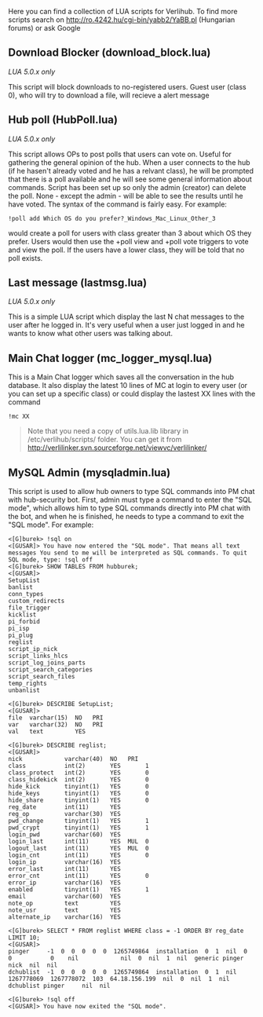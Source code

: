 Here you can find a collection of LUA scripts for Verlihub. To find more scripts search on http://ro.4242.hu/cgi-bin/yabb2/YaBB.pl (Hungarian forums) or ask Google

Download Blocker (download_block.lua)
---
*LUA 5.0.x only*

This script will block downloads to no-registered users. Guest user (class 0), who will try to download a file, will recieve a alert message


Hub poll (HubPoll.lua)
----
*LUA 5.0.x only*

This script allows OPs to post polls that users can vote on. Useful for gathering the general opinion of the hub.
When a user connects to the hub (if he hasen't already voted and he has a relvant class), he will be prompted that there is a poll available and he will see some general information about commands. 
Script has been set up so only the admin (creator) can delete the poll. None - except the admin - will be able to see the results until he have voted. 
The syntax of the command is fairly easy. For example:

	!poll add Which OS do you prefer?_Windows_Mac_Linux_Other_3

would create a poll for users with class greater than 3 about which OS they prefer. Users would then use the +poll view and +poll vote triggers to vote and view the poll. If the users have a lower class, they will be told that no poll exists.

Last message (lastmsg.lua)
---
*LUA 5.0.x only*

This is a simple LUA script which display the last N chat messages to the user after he logged in. It's very useful when a user just logged in and he wants to know what other users was talking about.

Main Chat logger (mc_logger_mysql.lua)
----
This is a Main Chat logger which saves all the conversation in the hub database. It also display the latest 10 lines of MC at login to every user (or you can set up a specific class) 
or could display the lastest XX lines with the command

	!mc XX

> Note that you need a copy of  utils.lua.lib library in /etc/verlihub/scripts/ folder. You can get it from http://verlilinker.svn.sourceforge.net/viewvc/verlilinker/

MySQL Admin (mysqladmin.lua)
---
This script is used to allow hub owners to type SQL commands into PM chat with hub-security bot. First, admin must type a command to enter the "SQL mode", which allows him to type SQL commands directly into PM chat with the bot, and when he is finished, he needs to type a command to exit the "SQL mode".
For example:

	<[G]burek> !sql on
	<[GUSAR]> You have now entered the "SQL mode". That means all text messages You send to me will be interpreted as SQL commands. To quit SQL mode, type: !sql off
	<[G]burek> SHOW TABLES FROM hubburek;
	<[GUSAR]> 
	SetupList                
	banlist                  
	conn_types               
	custom_redirects         
	file_trigger             
	kicklist                 
	pi_forbid                
	pi_isp                   
	pi_plug                  
	reglist                  
	script_ip_nick           
	script_links_hlcs        
	script_log_joins_parts   
	script_search_categories 
	script_search_files      
	temp_rights              
	unbanlist                

	<[G]burek> DESCRIBE SetupList;
	<[GUSAR]> 
	file  varchar(15)  NO   PRI       
	var   varchar(32)  NO   PRI       
	val   text         YES         

	<[G]burek> DESCRIBE reglist;
	<[GUSAR]> 
	nick            varchar(40)  NO   PRI       
	class           int(2)       YES       1    
	class_protect   int(2)       YES       0    
	class_hidekick  int(2)       YES       0    
	hide_kick       tinyint(1)   YES       0    
	hide_keys       tinyint(1)   YES       0    
	hide_share      tinyint(1)   YES       0    
	reg_date        int(11)      YES         
	reg_op          varchar(30)  YES         
	pwd_change      tinyint(1)   YES       1    
	pwd_crypt       tinyint(1)   YES       1    
	login_pwd       varchar(60)  YES         
	login_last      int(11)      YES  MUL  0    
	logout_last     int(11)      YES  MUL  0    
	login_cnt       int(11)      YES       0    
	login_ip        varchar(16)  YES         
	error_last      int(11)      YES         
	error_cnt       int(11)      YES       0    
	error_ip        varchar(16)  YES         
	enabled         tinyint(1)   YES       1    
	email           varchar(60)  YES         
	note_op         text         YES         
	note_usr        text         YES         
	alternate_ip    varchar(16)  YES         

	<[G]burek> SELECT * FROM reglist WHERE class = -1 ORDER BY reg_date LIMIT 10;
	<[GUSAR]> 
	pinger     -1  0  0  0  0  0  1265749864  installation  0  1  nil  0           0           0    nil            nil  0  nil  1  nil  generic pinger nick  nil  nil    
	dchublist  -1  0  0  0  0  0  1265749864  installation  0  1  nil  1267778069  1267778072  103  64.18.156.199  nil  0  nil  1  nil  dchublist pinger     nil  nil    

	<[G]burek> !sql off
	<[GUSAR]> You have now exited the "SQL mode".